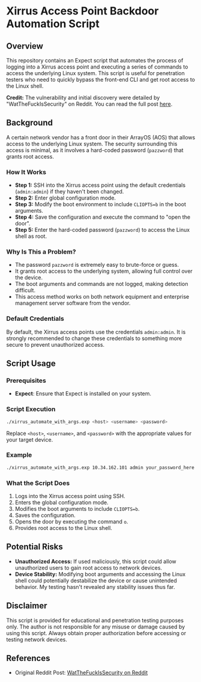 # Xirrus Access Point Backdoor Automation Script

## Overview

This repository contains an Expect script that automates the process of logging into a Xirrus access point and executing a series of commands to access the underlying Linux system. This script is useful for penetration testers who need to quickly bypass the front-end CLI and get root access to the Linux shell.

**Credit:** The vulnerability and initial discovery were detailed by "WatTheFuckIsSecurity" on Reddit. You can read the full post [here](https://www.reddit.com/r/networking/comments/65yx3i/a_certain_network_vendor_has_a_front_door_in/).

## Background

A certain network vendor has a front door in their ArrayOS (AOS) that allows access to the underlying Linux system. The security surrounding this access is minimal, as it involves a hard-coded password (`pazzword`) that grants root access.

### How It Works

- **Step 1:** SSH into the Xirrus access point using the default credentials (`admin:admin`) if they haven't been changed.
- **Step 2:** Enter global configuration mode.
- **Step 3:** Modify the boot environment to include `CLIOPTS=b` in the boot arguments.
- **Step 4:** Save the configuration and execute the command to "open the door".
- **Step 5:** Enter the hard-coded password (`pazzword`) to access the Linux shell as root.

### Why Is This a Problem?

- The password `pazzword` is extremely easy to brute-force or guess.
- It grants root access to the underlying system, allowing full control over the device.
- The boot arguments and commands are not logged, making detection difficult.
- This access method works on both network equipment and enterprise management server software from the vendor.

### Default Credentials

By default, the Xirrus access points use the credentials `admin:admin`. It is strongly recommended to change these credentials to something more secure to prevent unauthorized access.

## Script Usage

### Prerequisites

- **Expect**: Ensure that Expect is installed on your system.

### Script Execution

```bash
./xirrus_automate_with_args.exp <host> <username> <password>
```

Replace `<host>`, `<username>`, and `<password>` with the appropriate values for your target device.

### Example

```bash
./xirrus_automate_with_args.exp 10.34.162.101 admin your_password_here
```

### What the Script Does

1. Logs into the Xirrus access point using SSH.
2. Enters the global configuration mode.
3. Modifies the boot arguments to include `CLIOPTS=b`.
4. Saves the configuration.
5. Opens the door by executing the command `o`.
6. Provides root access to the Linux shell.

## Potential Risks

- **Unauthorized Access:** If used maliciously, this script could allow unauthorized users to gain root access to network devices.
- **Device Stability:** Modifying boot arguments and accessing the Linux shell could potentially destabilize the device or cause unintended behavior. My testing hasn't revealed any stability issues thus far.

## Disclaimer

This script is provided for educational and penetration testing purposes only. The author is not responsible for any misuse or damage caused by using this script. Always obtain proper authorization before accessing or testing network devices.

## References

- Original Reddit Post: [WatTheFuckIsSecurity on Reddit](https://www.reddit.com/r/networking/comments/65yx3i/a_certain_network_vendor_has_a_front_door_in/)

